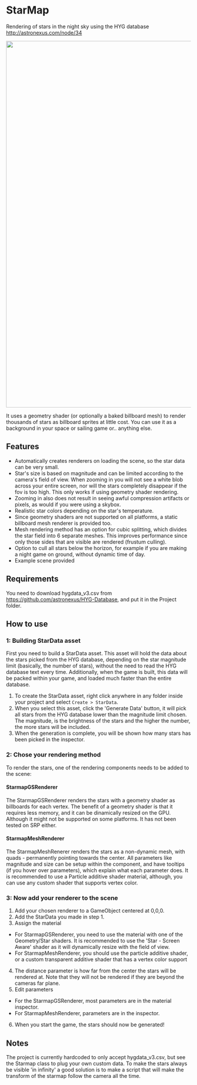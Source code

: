 # StarMap
Rendering of stars in the night sky using the HYG database http://astronexus.com/node/34

<p align="center">
<img src="https://github.com/nothke/StarMap/blob/asset-based-creation/doc/starmap_cover.png" width="1000">
</p>

It uses a geometry shader (or optionally a baked billboard mesh) to render thousands of stars as billboard sprites at little cost. You can use it as a background in your space or sailing game or.. anything else.

## Features
* Automatically creates renderers on loading the scene, so the star data can be very small.
* Star's size is based on magnitude and can be limited according to the camera's field of view. When zooming in you will not see a white blob across your entire screen, nor will the stars completely disappear if the fov is too high. This only works if using geometry shader rendering.
* Zooming in also does not result in seeing awful compression artifacts or pixels, as would if you were using a skybox.
* Realistic star colors depending on the star's temperature.
* Since geometry shaders are not supported on all platforms, a static billboard mesh renderer is provided too.
* Mesh rendering method has an option for cubic splitting, which divides the star field into 6 separate meshes. This improves performance since only those sides that are visible are rendered (frustum culling).
* Option to cull all stars below the horizon, for example if you are making a night game on ground, without dynamic time of day.
* Example scene provided

## Requirements
You need to download hygdata_v3.csv from https://github.com/astronexus/HYG-Database, and put it in the Project folder.

## How to use
### 1: Building StarData asset
First you need to build a StarData asset. This asset will hold the data about the stars picked from the HYG database, depending on the star magnitude limit (basically, the number of stars), without the need to read the HYG database text every time. Additionally, when the game is built, this data will be packed within your game, and loaded much faster than the entire database.
1. To create the StarData asset, right click anywhere in any folder inside your project and select `Create > StarData`.
2. When you select this asset, click the 'Generate Data' button, it will pick all stars from the HYG database lower than the magnitude limit chosen. The magnitude, is the brightness of the stars and the higher the number, the more stars will be included.
3. When the generation is complete, you will be shown how many stars has been picked in the inspector.

### 2: Chose your rendering method
To render the stars, one of the rendering components needs to be added to the scene:
#### StarmapGSRenderer
The StarmapGSRenderer renders the stars with a geometry shader as billboards for each vertex. The benefit of a geometry shader is that it requires less memory, and it can be dinamically resized on the GPU. Although it might not be supported on some platforms. It has not been tested on SRP either.
#### StarmapMeshRenderer 
The StarmapMeshRenerer renders the stars as a non-dynamic mesh, with quads - permanently pointing towards the center. All parameters like magnitude and size can be setup within the component, and have tooltips (if you hover over parameters), which explain what each parameter does. It is recommended to use a Particle additive shader material, although, you can use any custom shader that supports vertex color.

### 3: Now add your renderer to the scene
1. Add your chosen renderer to a GameObject centered at 0,0,0.
2. Add the StarData you made in step 1.
3. Assign the material
  * For StarmapGSRenderer, you need to use the material with one of the Geometry/Star shaders. It is recommended to use the 'Star - Screen Aware' shader as it will dynamically resize with the field of view.
  * For StarmapMeshRenderer, you should use the particle additive shader, or a custom transparent additive shader that has a vertex color support
4. The distance parameter is how far from the center the stars will be rendered at. Note that they will not be rendered if they are beyond the cameras far plane.
5. Edit parameters
  * For the StarmapGSRenderer, most parameters are in the material inspector.
  * For StarmapMeshRenderer, parameters are in the inspector.
6. When you start the game, the stars should now be generated!

## Notes
The project is currently hardcoded to only accept hygdata_v3.csv, but see the Starmap class to plug your own custom data.
To make the stars always be visible 'in infinity' a good solution is to make a script that will make the transform of the starmap follow the camera all the time.
